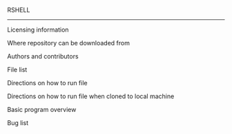 RSHELL
****

Licensing information

Where repository can be downloaded from

Authors and contributors

File list

Directions on how to run file

Directions on how to run file when cloned to local machine

Basic program overview

Bug list
